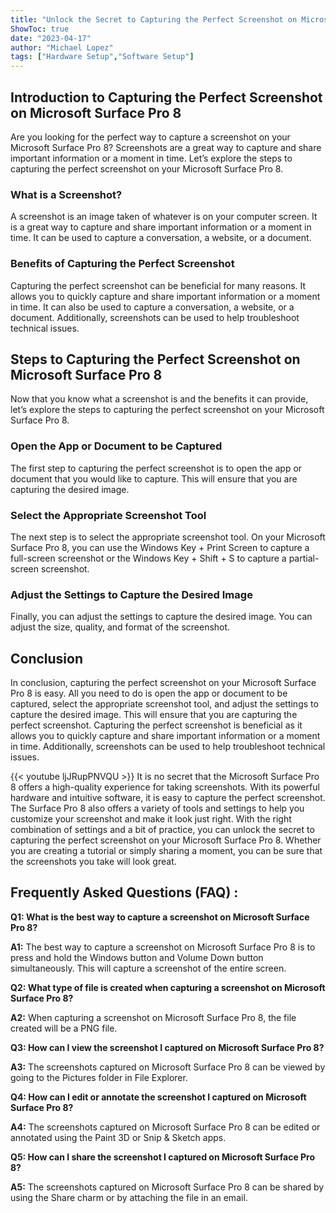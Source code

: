```yaml
---
title: "Unlock the Secret to Capturing the Perfect Screenshot on Microsoft Surface Pro 8!"
ShowToc: true 
date: "2023-04-17"
author: "Michael Lopez" 
tags: ["Hardware Setup","Software Setup"]
---
```

## Introduction to Capturing the Perfect Screenshot on Microsoft Surface Pro 8

Are you looking for the perfect way to capture a screenshot on your Microsoft Surface Pro 8? Screenshots are a great way to capture and share important information or a moment in time. Let’s explore the steps to capturing the perfect screenshot on your Microsoft Surface Pro 8. 

### What is a Screenshot?

A screenshot is an image taken of whatever is on your computer screen. It is a great way to capture and share important information or a moment in time. It can be used to capture a conversation, a website, or a document. 

### Benefits of Capturing the Perfect Screenshot

Capturing the perfect screenshot can be beneficial for many reasons. It allows you to quickly capture and share important information or a moment in time. It can also be used to capture a conversation, a website, or a document. Additionally, screenshots can be used to help troubleshoot technical issues. 

## Steps to Capturing the Perfect Screenshot on Microsoft Surface Pro 8

Now that you know what a screenshot is and the benefits it can provide, let’s explore the steps to capturing the perfect screenshot on your Microsoft Surface Pro 8. 

### Open the App or Document to be Captured

The first step to capturing the perfect screenshot is to open the app or document that you would like to capture. This will ensure that you are capturing the desired image. 

### Select the Appropriate Screenshot Tool

The next step is to select the appropriate screenshot tool. On your Microsoft Surface Pro 8, you can use the Windows Key + Print Screen to capture a full-screen screenshot or the Windows Key + Shift + S to capture a partial-screen screenshot. 

### Adjust the Settings to Capture the Desired Image

Finally, you can adjust the settings to capture the desired image. You can adjust the size, quality, and format of the screenshot. 

## Conclusion

In conclusion, capturing the perfect screenshot on your Microsoft Surface Pro 8 is easy. All you need to do is open the app or document to be captured, select the appropriate screenshot tool, and adjust the settings to capture the desired image. This will ensure that you are capturing the perfect screenshot. Capturing the perfect screenshot is beneficial as it allows you to quickly capture and share important information or a moment in time. Additionally, screenshots can be used to help troubleshoot technical issues.

{{< youtube ljJRupPNVQU >}} 
It is no secret that the Microsoft Surface Pro 8 offers a high-quality experience for taking screenshots. With its powerful hardware and intuitive software, it is easy to capture the perfect screenshot. The Surface Pro 8 also offers a variety of tools and settings to help you customize your screenshot and make it look just right. With the right combination of settings and a bit of practice, you can unlock the secret to capturing the perfect screenshot on your Microsoft Surface Pro 8. Whether you are creating a tutorial or simply sharing a moment, you can be sure that the screenshots you take will look great.

## Frequently Asked Questions (FAQ) :
**Q1: What is the best way to capture a screenshot on Microsoft Surface Pro 8?**

**A1:** The best way to capture a screenshot on Microsoft Surface Pro 8 is to press and hold the Windows button and Volume Down button simultaneously. This will capture a screenshot of the entire screen.

**Q2: What type of file is created when capturing a screenshot on Microsoft Surface Pro 8?**

**A2:** When capturing a screenshot on Microsoft Surface Pro 8, the file created will be a PNG file.

**Q3: How can I view the screenshot I captured on Microsoft Surface Pro 8?**

**A3:** The screenshots captured on Microsoft Surface Pro 8 can be viewed by going to the Pictures folder in File Explorer.

**Q4: How can I edit or annotate the screenshot I captured on Microsoft Surface Pro 8?**

**A4:** The screenshots captured on Microsoft Surface Pro 8 can be edited or annotated using the Paint 3D or Snip & Sketch apps.

**Q5: How can I share the screenshot I captured on Microsoft Surface Pro 8?**

**A5:** The screenshots captured on Microsoft Surface Pro 8 can be shared by using the Share charm or by attaching the file in an email.




